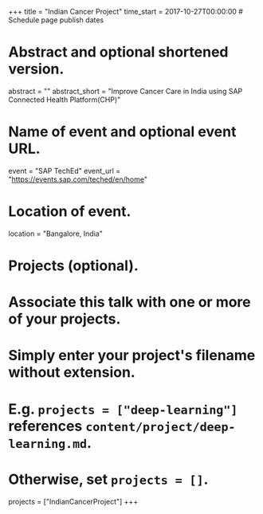 +++
title = "Indian Cancer Project"
time_start = 2017-10-27T00:00:00  # Schedule page publish dates

# Abstract and optional shortened version.
abstract = ""
abstract_short = "Improve Cancer Care in India using SAP Connected Health Platform(CHP)"

# Name of event and optional event URL.
event = "SAP TechEd"
event_url = "https://events.sap.com/teched/en/home"

# Location of event.
location = "Bangalore, India"


# Projects (optional).
#   Associate this talk with one or more of your projects.
#   Simply enter your project's filename without extension.
#   E.g. `projects = ["deep-learning"]` references `content/project/deep-learning.md`.
#   Otherwise, set `projects = []`.
projects = ["IndianCancerProject"]
+++
